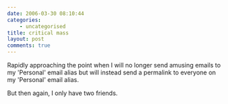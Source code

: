 ```yaml
---
date: 2006-03-30 08:10:44
categories:
    - uncategorised
title: critical mass
layout: post
comments: true
---
```

Rapidly approaching the point when I will no longer send amusing emails
to my 'Personal' email alias but will instead send a permalink to
everyone on my 'Personal' email alias.

But then again, I only have two friends.
